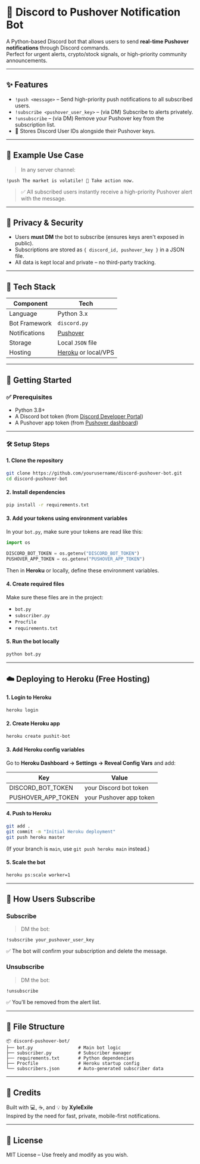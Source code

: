 # 🔔 Discord to Pushover Notification Bot

A Python-based Discord bot that allows users to send **real-time Pushover notifications** through Discord commands.  
Perfect for urgent alerts, crypto/stock signals, or high-priority community announcements.

---

## ✨ Features

- `!push <message>` – Send high-priority push notifications to all subscribed users.
- `!subscribe <pushover_user_key>` – (via DM) Subscribe to alerts privately.
- `!unsubscribe` – (via DM) Remove your Pushover key from the subscription list.
- 🧠 Stores Discord User IDs alongside their Pushover keys.

---

## 📱 Example Use Case

> In any server channel:

```text
!push The market is volatile! 🚨 Take action now.
```

> ✅ All subscribed users instantly receive a high-priority Pushover alert with the message.

---

## 🔐 Privacy & Security

- Users **must DM** the bot to subscribe (ensures keys aren't exposed in public).
- Subscriptions are stored as `{ discord_id, pushover_key }` in a JSON file.
- All data is kept local and private – no third-party tracking.

---

## 🧰 Tech Stack

| Component     | Tech                     |
|---------------|--------------------------|
| Language      | Python 3.x               |
| Bot Framework | `discord.py`             |
| Notifications | [Pushover](https://pushover.net) |
| Storage       | Local `JSON` file        |
| Hosting       | [Heroku](https://heroku.com) or local/VPS |

---

## 🚀 Getting Started

### ✅ Prerequisites

- Python 3.8+
- A Discord bot token (from [Discord Developer Portal](https://discord.com/developers/applications))
- A Pushover app token (from [Pushover dashboard](https://pushover.net/apps))

---

### 🛠️ Setup Steps

#### 1. Clone the repository

```bash
git clone https://github.com/yourusername/discord-pushover-bot.git
cd discord-pushover-bot
```

#### 2. Install dependencies

```bash
pip install -r requirements.txt
```

#### 3. Add your tokens using environment variables

In your `bot.py`, make sure your tokens are read like this:

```python
import os

DISCORD_BOT_TOKEN = os.getenv("DISCORD_BOT_TOKEN")
PUSHOVER_APP_TOKEN = os.getenv("PUSHOVER_APP_TOKEN")
```

Then in **Heroku** or locally, define these environment variables.

#### 4. Create required files

Make sure these files are in the project:

- `bot.py`
- `subscriber.py`
- `Procfile`
- `requirements.txt`

#### 5. Run the bot locally

```bash
python bot.py
```

---

## ☁️ Deploying to Heroku (Free Hosting)

#### 1. Login to Heroku

```bash
heroku login
```

#### 2. Create Heroku app

```bash
heroku create pushit-bot
```

#### 3. Add Heroku config variables

Go to **Heroku Dashboard → Settings → Reveal Config Vars** and add:

| Key                   | Value                      |
|------------------------|----------------------------|
| DISCORD_BOT_TOKEN      | your Discord bot token     |
| PUSHOVER_APP_TOKEN     | your Pushover app token    |

#### 4. Push to Heroku

```bash
git add .
git commit -m "Initial Heroku deployment"
git push heroku master
```

(If your branch is `main`, use `git push heroku main` instead.)

#### 5. Scale the bot

```bash
heroku ps:scale worker=1
```

---

## 🧪 How Users Subscribe

### Subscribe

> DM the bot:

```
!subscribe your_pushover_user_key
```

✅ The bot will confirm your subscription and delete the message.

### Unsubscribe

> DM the bot:

```
!unsubscribe
```

✅ You’ll be removed from the alert list.

---

## 📂 File Structure

```
📦 discord-pushover-bot/
├── bot.py                 # Main bot logic
├── subscriber.py          # Subscriber manager
├── requirements.txt       # Python dependencies
├── Procfile               # Heroku startup config
└── subscribers.json       # Auto-generated subscriber data
```

---

## 🙌 Credits

Built with 💻, ☕, and 💡 by **XyleExile**  
Inspired by the need for fast, private, mobile-first notifications.

---

## 🪪 License

MIT License – Use freely and modify as you wish.

```
